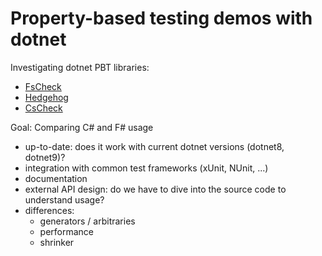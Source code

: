 # Property-based testing demos with dotnet

Investigating dotnet PBT libraries:

- [FsCheck](https://fscheck.github.io/FsCheck/)
- [Hedgehog](https://hedgehogqa.github.io/fsharp-hedgehog/)
- [CsCheck](https://github.com/AnthonyLloyd/CsCheck)

Goal: Comparing C# and F# usage

- up-to-date: does it work with current dotnet versions (dotnet8, dotnet9)?
- integration with common test frameworks (xUnit, NUnit, ...)
- documentation
- external API design: do we have to dive into the source code to understand usage?
- differences:
  - generators / arbitraries
  - performance
  - shrinker
